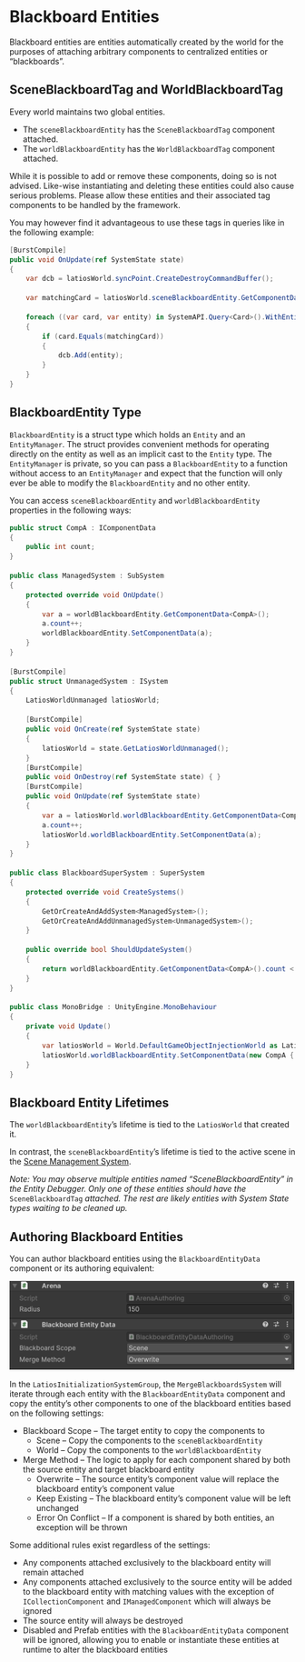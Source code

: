 # Blackboard Entities

Blackboard entities are entities automatically created by the world for the
purposes of attaching arbitrary components to centralized entities or
“blackboards”.

## SceneBlackboardTag and WorldBlackboardTag

Every world maintains two global entities.

-   The `sceneBlackboardEntity` has the `SceneBlackboardTag` component attached.
-   The `worldBlackboardEntity` has the `WorldBlackboardTag` component attached.

While it is possible to add or remove these components, doing so is not advised.
Like-wise instantiating and deleting these entities could also cause serious
problems. Please allow these entities and their associated tag components to be
handled by the framework.

You may however find it advantageous to use these tags in queries like in the
following example:

```csharp
[BurstCompile]
public void OnUpdate(ref SystemState state)
{
    var dcb = latiosWorld.syncPoint.CreateDestroyCommandBuffer();

    var matchingCard = latiosWorld.sceneBlackboardEntity.GetComponentData<Card>();

    foreach ((var card, var entity) in SystemAPI.Query<Card>().WithEntityAccess().WithNone<SceneBlackboardTag>())
    {
        if (card.Equals(matchingCard))
        {
            dcb.Add(entity);
        }
    }
}
```

## BlackboardEntity Type

`BlackboardEntity` is a struct type which holds an `Entity` and an
`EntityManager`. The struct provides convenient methods for operating directly
on the entity as well as an implicit cast to the `Entity` type. The
`EntityManager` is private, so you can pass a `BlackboardEntity` to a function
without access to an `EntityManager` and expect that the function will only ever
be able to modify the `BlackboardEntity` and no other entity.

You can access `sceneBlackboardEntity` and `worldBlackboardEntity` properties in
the following ways:

```csharp
public struct CompA : IComponentData
{
    public int count;
}

public class ManagedSystem : SubSystem
{
    protected override void OnUpdate()
    {
        var a = worldBlackboardEntity.GetComponentData<CompA>();
        a.count++;
        worldBlackboardEntity.SetComponentData(a);
    }
}

[BurstCompile]
public struct UnmanagedSystem : ISystem
{
    LatiosWorldUnmanaged latiosWorld;

    [BurstCompile]
    public void OnCreate(ref SystemState state) 
    {
        latiosWorld = state.GetLatiosWorldUnmanaged();
    }
    [BurstCompile]
    public void OnDestroy(ref SystemState state) { }
    [BurstCompile]
    public void OnUpdate(ref SystemState state)
    {
        var a = latiosWorld.worldBlackboardEntity.GetComponentData<CompA>();
        a.count++;
        latiosWorld.worldBlackboardEntity.SetComponentData(a);
    }
}

public class BlackboardSuperSystem : SuperSystem
{
    protected override void CreateSystems()
    {
        GetOrCreateAndAddSystem<ManagedSystem>();
        GetOrCreateAndAddUnmanagedSystem<UnmanagedSystem>();
    }

    public override bool ShouldUpdateSystem()
    {
        return worldBlackboardEntity.GetComponentData<CompA>().count < 10;
    }
}

public class MonoBridge : UnityEngine.MonoBehaviour
{
    private void Update()
    {
        var latiosWorld = World.DefaultGameObjectInjectionWorld as LatiosWorld;
        latiosWorld.worldBlackboardEntity.SetComponentData(new CompA { count = 0 });
    }
}
```

## Blackboard Entity Lifetimes

The `worldBlackboardEntity`’s lifetime is tied to the `LatiosWorld` that created
it.

In contrast, the `sceneBlackboardEntity`’s lifetime is tied to the active scene
in the [Scene Management System](Scene%20Management.md).

*Note: You may observe multiple entities named “SceneBlackboardEntity” in the
Entity Debugger. Only one of these entities should have the*
`SceneBlackboardTag` *attached. The rest are likely entities with System State
types waiting to be cleaned up.*

## Authoring Blackboard Entities

You can author blackboard entities using the `BlackboardEntityData` component or
its authoring equivalent:

![](media/66f6dfe6742192bcd39b47de654e593f.png)

In the `LatiosInitializationSystemGroup`, the `MergeBlackboardsSystem` will
iterate through each entity with the `BlackboardEntityData` component and copy
the entity’s other components to one of the blackboard entities based on the
following settings:

-   Blackboard Scope – The target entity to copy the components to
    -   Scene – Copy the components to the `sceneBlackboardEntity`
    -   World – Copy the components to the `worldBlackboardEntity`
-   Merge Method – The logic to apply for each component shared by both the
    source entity and target blackboard entity
    -   Overwrite – The source entity’s component value will replace the
        blackboard entity’s component value
    -   Keep Existing – The blackboard entity’s component value will be left
        unchanged
    -   Error On Conflict – If a component is shared by both entities, an
        exception will be thrown

Some additional rules exist regardless of the settings:

-   Any components attached exclusively to the blackboard entity will remain
    attached
-   Any components attached exclusively to the source entity will be added to
    the blackboard entity with matching values with the exception of
    `ICollectionComponent` and `IManagedComponent` which will always be ignored
-   The source entity will always be destroyed
-   Disabled and Prefab entities with the `BlackboardEntityData` component will
    be ignored, allowing you to enable or instantiate these entities at runtime
    to alter the blackboard entities
